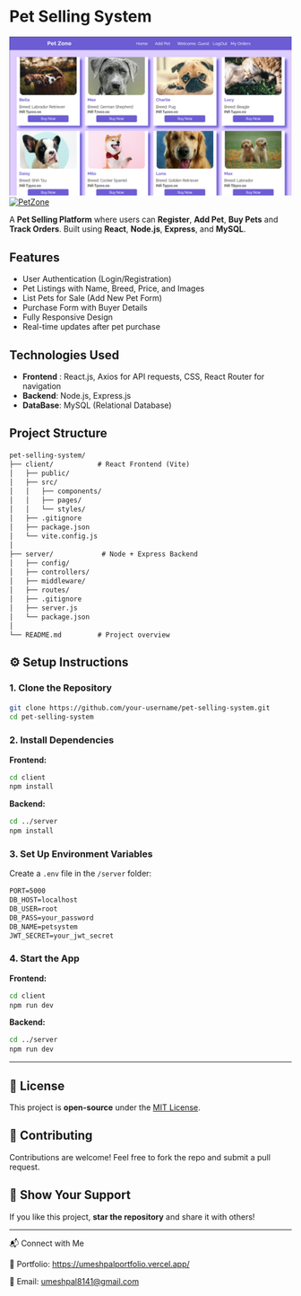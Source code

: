 # Pet Selling System

![PetZone Banner](./client/src/assets/PetZone.png)
[![PetZone](https://img.shields.io/badge/PetZone-Live--Demo-blue)](https://pet-selling-system.vercel.app/)

A **Pet Selling Platform** where users can **Register**, **Add Pet**, **Buy Pets** and **Track Orders**. Built using **React**, **Node.js**, **Express**, and **MySQL**.

## Features

- User Authentication (Login/Registration)
- Pet Listings with Name, Breed, Price, and Images
- List Pets for Sale (Add New Pet Form)
- Purchase Form with Buyer Details
- Fully Responsive Design
- Real-time updates after pet purchase

## Technologies Used

- **Frontend** : React.js, Axios for API requests, CSS, React Router for navigation
- **Backend**: Node.js, Express.js
- **DataBase**: MySQL (Relational Database)

## Project Structure

```
pet-selling-system/
├── client/           # React Frontend (Vite)
│   ├── public/
│   ├── src/
│   │   ├── components/
│   │   ├── pages/
│   │   └── styles/
│   ├── .gitignore
│   ├── package.json
│   └── vite.config.js
│
├── server/            # Node + Express Backend
│   ├── config/
│   ├── controllers/
│   ├── middleware/
│   ├── routes/
│   ├── .gitignore
│   ├── server.js
│   └── package.json
│
└── README.md         # Project overview
```

## ⚙️ Setup Instructions

### 1. Clone the Repository

```bash
git clone https://github.com/your-username/pet-selling-system.git
cd pet-selling-system
```

### 2. Install Dependencies

**Frontend:**

```bash
cd client
npm install
```

**Backend:**

```bash
cd ../server
npm install
```

### 3. Set Up Environment Variables

Create a `.env` file in the `/server` folder:

```env
PORT=5000
DB_HOST=localhost
DB_USER=root
DB_PASS=your_password
DB_NAME=petsystem
JWT_SECRET=your_jwt_secret
```

### 4. Start the App

**Frontend:**

```bash
cd client
npm run dev
```

**Backend:**

```bash
cd ../server
npm run dev
```

---

## 📜 License

This project is **open-source** under the [MIT License](LICENSE).

## 🤝 Contributing

Contributions are welcome! Feel free to fork the repo and submit a pull request.

## 🌟 Show Your Support

If you like this project, **star the repository** and share it with others!

---

📬 Connect with Me

💼 Portfolio: https://umeshpalportfolio.vercel.app/

📧 Email: umeshpal8141@gmail.com

